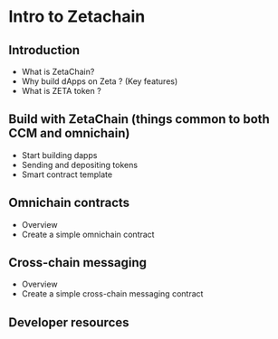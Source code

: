 # Intro to Zetachain


## Introduction

- What is ZetaChain?
- Why build dApps on Zeta ? (Key features)
- What is ZETA token ?

## Build with ZetaChain (things common to both CCM and omnichain)
- Start building dapps
- Sending and depositing tokens
- Smart contract template
  
## Omnichain contracts
- Overview
- Create a simple omnichain contract
  
## Cross-chain messaging
- Overview
- Create a simple cross-chain messaging contract

## Developer resources




